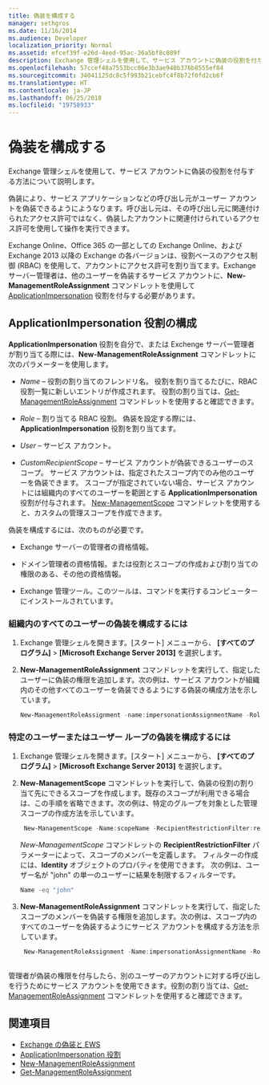 ```yaml
---
title: 偽装を構成する
manager: sethgros
ms.date: 11/16/2014
ms.audience: Developer
localization_priority: Normal
ms.assetid: efcef39f-e26d-4eed-95ac-36a5bf8c089f
description: Exchange 管理シェルを使用して、サービス アカウントに偽装の役割を付与する方法について説明します。
ms.openlocfilehash: 57ccef48a7553bcc06e3b3ae940b376b8555ef84
ms.sourcegitcommit: 34041125dc8c5f993b21cebfc4f8b72f0fd2cb6f
ms.translationtype: HT
ms.contentlocale: ja-JP
ms.lasthandoff: 06/25/2018
ms.locfileid: "19758933"
---
```

# <a name="configure-impersonation"></a>偽装を構成する

Exchange 管理シェルを使用して、サービス アカウントに偽装の役割を付与する方法について説明します。 
  
偽装により、サービス アプリケーションなどの呼び出し元がユーザー アカウントを偽装できるようにようなります。呼び出し元は、その呼び出し元に関連付けられたアクセス許可ではなく、偽装したアカウントに関連付けられているアクセス許可を使用して操作を実行できます。
  
Exchange Online、Office 365 の一部としての Exchange Online、および Exchange 2013 以降の Exchange の各バージョンは、役割ベースのアクセス制御 (RBAC) を使用して、アカウントにアクセス許可を割り当てます。Exchange サーバー管理者は、他のユーザーを偽装するサービス アカウントに、**New-ManagementRoleAssignment** コマンドレットを使用して [ApplicationImpersonation](http://msdn.microsoft.com/library/34d4f2e3-f2c5-49e1-a6a9-1366da65a78c.aspx) 役割を付与する必要があります。 
  
## <a name="configuring-the-applicationimpersonation-role"></a>ApplicationImpersonation 役割の構成

**ApplicationImpersonation** 役割を自分で、または Exchenge サーバー管理者が割り当てる際には、**New-ManagementRoleAssignment** コマンドレットに次のパラメーターを使用します。 
  
-  _Name_ &ndash; 役割の割り当てのフレンドリ名。 役割を割り当てるたびに、RBAC 役割一覧に新しいエントリが作成されます。 役割の割り当ては、[Get-ManagementRoleAssignment](http://msdn.microsoft.com/library/a3a6ee46-061b-444a-8639-43a416309445.aspx) コマンドレットを使用すると確認できます。 
    
-  _Role_ &ndash; 割り当てる RBAC 役割。 偽装を設定する際には、**ApplicationImpersonation** 役割を割り当てます。 
    
-  _User_ &ndash; サービス アカウント。 
    
-  _CustomRecipientScope_ &ndash; サービス アカウントが偽装できるユーザーのスコープ。 サービス アカウントは、指定されたスコープ内でのみ他のユーザーを偽装できます。 スコープが指定されていない場合、サービス アカウントには組織内のすべてのユーザーを範囲とする **ApplicationImpersonation** 役割が付与されます。 [New-ManagementScope](http://msdn.microsoft.com/library/1ea1f474-69d6-48c0-9beb-bfa4442c5dab.aspx) コマンドレットを使用すると、カスタムの管理スコープを作成できます。 
    
偽装を構成するには、次のものが必要です。
  
- Exchange サーバーの管理者の資格情報。
    
- ドメイン管理者の資格情報。または役割とスコープの作成および割り当ての権限のある、その他の資格情報。
    
- Exchange 管理ツール。このツールは、コマンドを実行するコンピューターにインストールされています。
    
### <a name="to-configure-impersonation-for-all-users-in-an-organization"></a>組織内のすべてのユーザーの偽装を構成するには

1. Exchange 管理シェルを開きます。[スタート] メニューから、 **[すべてのプログラム]** > **[Microsoft Exchange Server 2013]** を選択します。 
    
2. **New-ManagementRoleAssignment** コマンドレットを実行して、指定したユーザーに偽装の権限を追加します。次の例は、サービス アカウントが組織内のその他すべてのユーザーを偽装できるようにする偽装の構成方法を示しています。 
    
   ```powershell
   New-ManagementRoleAssignment -name:impersonationAssignmentName -Role:ApplicationImpersonation -User:serviceAccount 
   ```

### <a name="to-configure-impersonation-for-specific-users-or-groups-of-users"></a>特定のユーザーまたはユーザー ループの偽装を構成するには

1. Exchange 管理シェルを開きます。[スタート] メニューから、 **[すべてのプログラム]** > **[Microsoft Exchange Server 2013]** を選択します。 
    
2. **New-ManagementScope** コマンドレットを実行して、偽装の役割の割り当て先にできるスコープを作成します。既存のスコープが利用できる場合は、この手順を省略できます。次の例は、特定のグループを対象とした管理スコープの作成方法を示しています。 
    
   ```powershell
    New-ManagementScope -Name:scopeName -RecipientRestrictionFilter:recipientFilter
   ```

   _New-ManagementScope_ コマンドレットの **RecipientRestrictionFilter** パラメーターによって、スコープのメンバーを定義します。 フィルターの作成には、**Identity** オブジェクトのプロパティを使用できます。 次の例は、ユーザー名が "john" の単一のユーザーに結果を制限するフィルターです。 
    
   ```powershell
   Name -eq "john"
   ```

3. **New-ManagementRoleAssignment** コマンドレットを実行して、指定したスコープのメンバーを偽装する権限を追加します。次の例は、スコープ内のすべてのユーザーを偽装するようにサービス アカウントを構成する方法を示しています。 
    
   ```powershell
    New-ManagementRoleAssignment -Name:impersonationAssignmentName -Role:ApplicationImpersonation -User:serviceAccount -CustomRecipientWriteScope:scopeName
    
   ```


管理者が偽装の権限を付与したら、別のユーザーのアカウントに対する呼び出しを行うためにサービス アカウントを使用できます。役割の割り当ては、[Get-ManagementRoleAssignment](http://msdn.microsoft.com/library/a3a6ee46-061b-444a-8639-43a416309445.aspx) コマンドレットを使用すると確認できます。 
  
## <a name="see-also"></a>関連項目

- [Exchange の偽装と EWS](impersonation-and-ews-in-exchange.md)
- [ApplicationImpersonation 役割](http://technet.microsoft.com/ja-JP/library/dd776119%28v=exchg.150%29.aspx)   
- [New-ManagementRoleAssignment](http://msdn.microsoft.com/library/34d4f2e3-f2c5-49e1-a6a9-1366da65a78c.aspx)    
- [Get-ManagementRoleAssignment](http://msdn.microsoft.com/library/a3a6ee46-061b-444a-8639-43a416309445.aspx)
    


